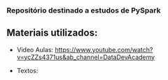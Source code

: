 ### Repositório destinado a estudos de PySpark

## Materiais utilizados:
 - Video Aulas: https://www.youtube.com/watch?v=ycZZs4371us&ab_channel=DataDevAcademy

 - Textos: 

 